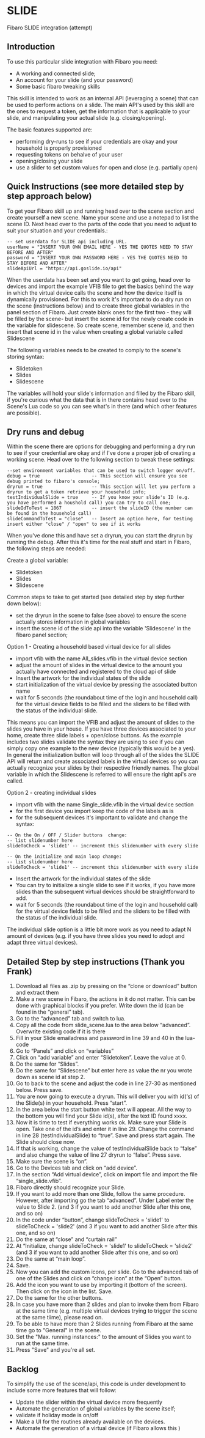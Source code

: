 # SLIDE
Fibaro SLIDE integration (attempt)

## Introduction
To use this particular slide integration with Fibaro you need:
- A working and connected slide;
- An account for your slide (and your password)
- Some basic fibaro tweaking skills

This skill is intended to work as an internal API (leveraging a scene) that can be used to perform actions on a slide. The main API's used by this skill are the ones to request a token, get the information that is applicable to your slide, and manipulating your actual slide (e.g. closing/opening).

The basic features supported are:
- performing dry-runs to see if your credentials are okay and your household is properly provisioned
- requesting tokens on behalve of your user
- opening/closing your slide
- use a slider to set custom values for open and close (e.g. partially open)

## Quick Instructions (see more detailed step by step approach below)
To get your Fibaro skill up and running head over to the scene section and create yourself  a new scene. Name your scene and use a notepad to list the scene ID. Next head over to the parts of the code that you need to adjust to suit your situation and your credentials.:

```
-- set userdata for SLIDE api including URL.
userName = "INSERT YOUR OWN EMAIL HERE - YES THE QUOTES NEED TO STAY BEFORE AND AFTER"
password = "INSERT YOUR OWN PASSWORD HERE - YES THE QUOTES NEED TO STAY BEFORE AND AFTER"
slideApiUrl = "https://api.goslide.io/api"
```
When the userdata has been set and you want to  get going, head over to devices and import the example VFIB file to get the basics behind the way in which the virtual device calls the scene and how the device itself is dynamically provisioned. For this to work it's important to do a dry run on the scene (instructions below) and to create three global variables in the panel section of Fibaro. Just create blank ones for the first two - they will be filled by the scene- but insert the scene id for the newly create code in the variable for slidescene. So create scene, remember scene id, and then insert that scene id in the value when creating a global variable called Slidescene

The following variables needs to be created to comply to the scene's storing syntax:
- Slidetoken
- Slides
- Slidescene

The variables will hold your slide's information and filled by the Fibaro skill, if you're curious what the data that is in there contains head over to the Scene's Lua code so you can see what's  in there (and which other features are possible).

## Dry runs and debug
Within the scene there are options for debugging and performing a dry run to see if your credential are okay and if I've done a proper job of creating a working scene. Head over to the following section to tweak these settings:
```
--set environment variables that can be used to switch logger on/off.
debug = true                   -- This section will ensure you see debug printed to fibaro's console;
dryrun = true                  -- This section will let you perform a dryrun to get a token retrieve your household info;
testIndividualSlide = true     -- If you know your slide's ID (e.g. you have performed a houshold call) you can try to call one;
slideIdToTest = 1867           -- insert the slideID (the number can be found in the household call)
slideCommandToTest = "close"   -- Insert an option here, for testing insert either "close" / "open" to see if it works

```
When you've done this and have set a dryrun, you can start the dryrun by running the debug. After this it's time for the real stuff and start in Fibaro, the following steps are needed:

Create a global variable:
- Slidetoken
- Slides
- Slidescene

Common steps to take to get started (see detailed step by step further down below):
- set the dryrun in the scene to false (see above) to ensure the scene actually stores information in global variables
- insert the scene id of the slide api into the variable 'Slidescene' in the fibaro panel section;

Option 1 - Creating a household based virtual device for all slides
- import vfib with the name All_slides.vfib in the virtual device section
- adjust the amount of slides in the virtual device to the amount you actually have connected and registered to the cloud api of slide
- Insert the artwork for the individual states of the slide
- start initialization of the virtual device by pressing the associated button name
- wait for 5 seconds (the roundabout time of the login and household call) for the virtual device fields to be filled and the sliders to be filled with the status of the individual slide.

This means you can  import the VFIB and adjust the amount of slides to the slides you have in your house. If you have three devices associated to your home, create three slide labels + open/close buttons. As the example includes two slides validate the syntax they are using to see if you can simply copy one example to the new device (typically this would be a yes). In general the initialization button will loop through all of the slides the SLIDE API will return and create associated labels in the virtual devices so you can actually recognize your slides by their respective friendly names. The global variable in which the Slidescene is referred to will ensure the right api's are called.

Option 2 - creating individual slides
- import vfib with the name Single_slide.vfib in the virtual device section
- for the first device you import keep the code of the labels as is
- for the subsequent devices it's important to validate and change the syntax:
```
-- On the On / OFF / Slider buttons  change:
-- list slidenumber here
slideToCheck = 'slide1' -- increment this slidenumber with every slide

```
```
-- On the initialize and main loop change:
-- list slidenumber here
slideToCheck = 'slide1' -- increment this slidenumber with every slide

```
- Insert the artwork for the individual states of the slide
- You can try to initialize a single slide to see if it works, if you have more slides than the subsequent virtual devices should be straightforward to add. 
- wait for 5 seconds (the roundabout time of the login and household call) for the virtual device fields to be filled and the sliders to be filled with the status of the individual slide.

The individual slide option is a little bit more work as you need to adapt N amount of devices (e.g. if you have three slides you need to adopt and adapt three virtual devices).

## Detailed Step by step instructions (Thank you Frank)
1.	Download all files as .zip by pressing on the “clone or download” button and extract them
2.	Make a new scene in Fibaro, the actions in it do not matter. This can be done with graphical blocks if you prefer. Write down the id (can be found in the “general” tab).
3.	Go to the “advanced” tab and switch to lua. 
4.	Copy all the code from slide_scene.lua to the area below “advanced”. Overwrite existing code if it is there
5.	Fill in your Slide emailadress and password in line 39 and 40 in the lua-code
6.	Go to “Panels” and click on “variables”
7.	Click on “add variable” and enter “Slidetoken”. Leave the value at 0.
8.	Do the same for “Slides”.
9.	Do the same for “Slidescene” but enter here as value the nr you wrote down as scene id at step 2.
10.	Go to back to the scene and adjust the code in line 27-30 as mentioned below. Press save.
11.	You are now going to execute a dryrun. This will deliver you with id(‘s) of the Slide(s) in your household. Press “start”.
12.	In the area below the start button white text will appear. All the way to the bottom you will find your Slide id(s), after the text ID found xxxx. 
13.	Now it is time to test if everything works ok. Make sure your Slide is open. Take one of the id’s and enter it in line 29. Change the command in line 28 (testIndividualSlide) to “true”. Save and press start again. The Slide should close now.
14.	If that is working, change the value of testIndividualSlide back to “false” and also change the value of line 27 dryrun to “false”. Press save.
15.	Make sure the scene is “on”.
16.	Go to the Devices tab and click on “add device”. 
17.	In the section “Add virtual device”, click on import file and import the file “single_slide.vfib”.
18.	Fibaro directly should recognize your Slide.
19.	If you want to add more than one Slide, follow the same procedure. However, after importing go the tab “advanced”. Under Label enter the value to Slide 2. (and 3 if you want to add another Slide after this one, and so on) 
20.	In the code under “button”, change slideToCheck = 'slide1'  to slideToCheck = 'slide2'  (and 3 if you want to add another Slide after this one, and so on) 
21.	Do the same at “close” and “curtain rail”
22.	At “Initialize, change slideToCheck = 'slide1' to slideToCheck = 'slide2' (and 3 if you want to add another Slide after this one, and so on) 
23.	Do the same at “main loop”.
24.	Save.
25.	Now you can add the custom icons, per slide. Go to the advanced tab of one of the Slides and click on “change icon” at the “Open” button.
26.	Add the icon you want to use by importing it (bottom of the screen). Then click on the icon in the list. Save.
27.	Do the same for the other buttons.
28.	In case you have more than 2 slides and plan to invoke them from Fibaro at the same time (e.g. multiple virtual devices trying to trigger the scene at the same tiime), please read on.
29. To be able to have more than 2 Slides running from Fibaro at the same time go to "General" in the scene.
30. Set the "Max. running instances:" to the amount of Slides you want to run at the same time.
31. Press "Save" and you're all set.

## Backlog
To simplify the use of the scene/api, this code is under development to include some more features that will follow:
- Update the slider within the virtual device more frequently
- Automate the generation of global variables by the scene itself;
- validate if holiday mode is on/off
- Make a UI for the routines already available on the devices.
- Automate the generation of a virtual device (if Fibaro allows this )
